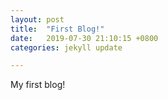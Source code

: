 ```yaml
---
layout: post
title:  "First Blog!"
date:   2019-07-30 21:10:15 +0800
categories: jekyll update

---
```


My first blog!